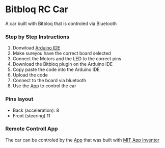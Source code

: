 # Bitbloq RC Car
A car built with Bitbloq that is controled via Bluetooth


### Step by Step Instructions
1. Donwload [Arduino IDE](https://www.arduino.cc/en/software/)
2. Make sureyou have the correct board selected
3. Connect the Motors and the LED to the correct pins
4. Download the Bitbloq plugin on the Arduino IDE
5. Copy paste the code into the Arduino IDE
6. Upload the code
7. Connect to the board via bluetooth
8. Use the [App](https://gallery.appinventor.mit.edu/?galleryid=1c284dfc-ad8e-49f4-8d06-49ffb7101648) to control the car

### Pins layout
- Back (acceleration): 8
- Front (steering) 11

### Remote Controll App
The car can be controled by the [App](https://gallery.appinventor.mit.edu/?galleryid=1c284dfc-ad8e-49f4-8d06-49ffb7101648) that was built with [MIT App Inventor](https://appinventor.mit.edu/)
